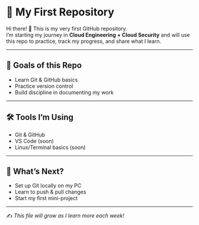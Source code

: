 # 🚀 My First Repository
<!-- (# makes a big heading) -->

Hi there! 👋 This is my very first GitHub repository.  
I’m starting my journey in **Cloud Engineering + Cloud Security** and will use this repo to practice, track my progress, and share what I learn.  
<!-- (**text** makes it bold) -->

---

## 📌 Goals of this Repo
<!-- (## makes a medium heading) -->
- Learn Git & GitHub basics  
- Practice version control  
- Build discipline in documenting my work  
<!-- (- makes a bullet list) -->

---

## 🛠️ Tools I’m Using
- Git & GitHub  
- VS Code (soon)  
- Linux/Terminal basics (soon)  

---

## 🌱 What’s Next?
- Set up Git locally on my PC  
- Learn to push & pull changes  
- Start my first mini-project  

---

✍️ *This file will grow as I learn more each week!*  
<!-- (*text* makes it italic) -->
